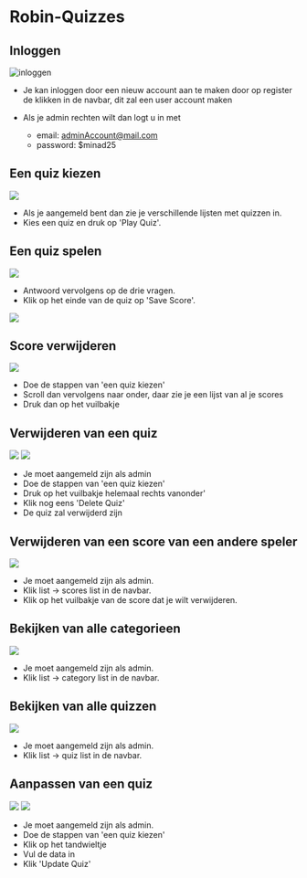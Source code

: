 # Robin-Quizzes

## Inloggen

![inloggen](readmeimg/Inloggen.png)

- Je kan inloggen door een nieuw account aan te maken door op register de klikken in de navbar, dit zal een user account maken

- Als je admin rechten wilt dan logt u in met
    - email: adminAccount@mail.com
    - password: $minad25


## Een quiz kiezen

![](readmeimg/quiz_Kiezen.png)

- Als je aangemeld bent dan zie je verschillende lijsten met quizzen in.
- Kies een quiz en druk op 'Play Quiz'.


## Een quiz spelen

![](readmeimg/quiz_spelen.png)

- Antwoord vervolgens op de drie vragen.
- Klik op het einde van de quiz op 'Save Score'.

![](readmeimg/eindeQuiz.png)



## Score verwijderen

![](readmeimg/scores.png)

- Doe de stappen van 'een quiz kiezen'
- Scroll dan vervolgens naar onder, daar zie je een lijst van al je scores
- Druk dan op het vuilbakje


## Verwijderen van een quiz

![](readmeimg/deletequiz.png)
![](readmeimg/deleteknopquiz.png)

- Je moet aangemeld zijn als admin
- Doe de stappen van 'een quiz kiezen'
- Druk op het vuilbakje helemaal rechts vanonder'
- Klik nog eens 'Delete Quiz'
- De quiz zal verwijderd zijn


## Verwijderen van een score van een andere speler

![](readmeimg/allescores.png)

- Je moet aangemeld zijn als admin.
- Klik list -> scores list in de navbar.
- Klik op het vuilbakje van de score dat je wilt verwijderen.


## Bekijken van alle categorieen

![](readmeimg/allecats.png)

- Je moet aangemeld zijn als admin.
- Klik list -> category list in de navbar.


## Bekijken van alle quizzen

![](readmeimg/allequizzen.png)

- Je moet aangemeld zijn als admin.
- Klik list -> quiz list in de navbar.


## Aanpassen van een quiz

![](readmeimg/deleteknopquiz.png)
![](readmeimg/updatequiz.png)


- Je moet aangemeld zijn als admin.
- Doe de stappen van 'een quiz kiezen'
- Klik op het tandwieltje
- Vul de data in
- Klik 'Update Quiz'